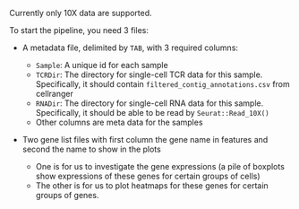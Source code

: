 Currently only 10X data are supported.

To start the pipeline, you need 3 files:

- A metadata file, delimited by `TAB`, with 3 required columns:
  - `Sample`: A unique id for each sample
  - `TCRDir`: The directory for single-cell TCR data for this sample. Specifically, it should contain `filtered_contig_annotations.csv` from cellranger
  - `RNADir`: The directory for single-cell RNA data for this sample. Specifically, it should be able to be read by `Seurat::Read_10X()`
  - Other columns are meta data for the samples

- Two gene list files with first column the gene name in features and second the name to show in the plots
  - One is for us to investigate the gene expressions (a pile of boxplots show expressions of these genes for certain groups of cells)
  - The other is for us to plot heatmaps for these genes for certain groups of genes.
